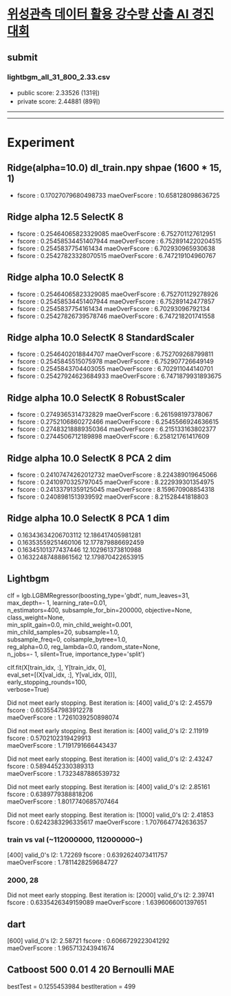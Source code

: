 # [위성관측 데이터 활용 강수량 산출 AI 경진대회](https://dacon.io/competitions/official/235591/overview/)

## submit 
### lightbgm_all_31_800_2.33.csv
- public score: 2.33526 (131위)
- private score: 2.44881 (89위)


---
---


# Experiment

## Ridge(alpha=10.0) dl_train.npy shpae (1600 * 15, 1)
- fscore : 0.17027079680498733 	 maeOverFscore : 10.658128098636725



## Ridge alpha 12.5 SelectK 8
- fscore : 0.25464065823329085 	 maeOverFscore : 6.752701127612951
- fscore : 0.25458534451407944 	 maeOverFscore : 6.7528914220204515
- fscore : 0.2545837754161434 	 maeOverFscore : 6.702930965930638
- fscore : 0.25427823328070515 	 maeOverFscore : 6.747219104960767

## Ridge alpha 10.0 SelectK 8
- fscore : 0.25464065823329085 	 maeOverFscore : 6.752701129278926
- fscore : 0.25458534451407944 	 maeOverFscore : 6.75289142477857
- fscore : 0.2545837754161434 	 maeOverFscore : 6.70293096792134
- fscore : 0.25427826739578746 	 maeOverFscore : 6.747218201741558

## Ridge alpha 10.0 SelectK 8 StandardScaler
- fscore : 0.2546402018844707 	 maeOverFscore : 6.752709268799811
- fscore : 0.2545845515075978 	 maeOverFscore : 6.752907726649149
- fscore : 0.2545843704403055 	 maeOverFscore : 6.702911044140701
- fscore : 0.25427924623684933 	 maeOverFscore : 6.7471879931893675

## Ridge alpha 10.0 SelectK 8 RobustScaler
- fscore : 0.2749365314732829 	 maeOverFscore : 6.261598197378067
- fscore : 0.2752106860272466 	 maeOverFscore : 6.2545566924636615
- fscore : 0.27483218889350364 	 maeOverFscore : 6.215133163802377
- fscore : 0.2744506712189898 	 maeOverFscore : 6.258121761417609

## Ridge alpha 10.0 SelectK 8 PCA 2 dim
- fscore : 0.24107474262012732 	 maeOverFscore : 8.224389019645066
- fscore : 0.2410970325797045 	 maeOverFscore : 8.222939301354975
- fscore : 0.24133791359125045 	 maeOverFscore : 8.159670908854318
- fscore : 0.2408981513939592 	 maeOverFscore : 8.21528441818803

## Ridge alpha 10.0 SelectK 8 PCA 1 dim
- 0.16343634206703112 12.186417405981281
- 0.16353559251460106 12.177879886692459
- 0.16345101377437446 12.102961373810988
- 0.16322487488861562 12.179870422653915


## Lightbgm  
clf = lgb.LGBMRegressor(boosting_type='gbdt', num_leaves=31, \
						max_depth=- 1, learning_rate=0.01, \
                        n_estimators=400, subsample_for_bin=200000, objective=None, class_weight=None, \
                        min_split_gain=0.0, min_child_weight=0.001, \
                        min_child_samples=20, subsample=1.0, \
                        subsample_freq=0, colsample_bytree=1.0, \
                        reg_alpha=0.0, reg_lambda=0.0, random_state=None, \
                        n_jobs=- 1, silent=True, importance_type='split')

clf.fit(X[train_idx, :], Y[train_idx, 0], \
		eval_set=[(X[val_idx, :], Y[val_idx, 0])], \
        early_stopping_rounds=100, \
        verbose=True)


Did not meet early stopping. Best iteration is:
[400]	valid_0's l2: 2.45579
fscore        : 0.6035547983912278	
maeOverFscore : 1.7261039250898074

Did not meet early stopping. Best iteration is:
[400]	valid_0's l2: 2.11919
fscore        : 0.5702102319429913	
maeOverFscore : 1.7191791666443437

Did not meet early stopping. Best iteration is:
[400]	valid_0's l2: 2.43247
fscore        : 0.5894452330389313	
maeOverFscore : 1.7323487886539732

Did not meet early stopping. Best iteration is:
[400]	valid_0's l2: 2.85161
fscore        : 0.6389779388818206	
maeOverFscore : 1.8017740685707464

Did not meet early stopping. Best iteration is:
[1000]  valid_0's l2: 2.41853
fscore        : 0.6242383296335617
maeOverFscore : 1.7076647742636357

### train vs val (~112000000, 112000000~)
[400]	valid_0's l2: 1.72269
fscore        : 0.6392624073411757	
maeOverFscore : 1.7811428259684727

### 2000, 28
Did not meet early stopping. Best iteration is:
[2000]  valid_0's l2: 2.39741
fscore        : 0.6335426349159089
maeOverFscore : 1.6396066001397651


## dart
[600]   valid_0's l2: 2.58721
fscore        : 0.6066729223041292      
maeOverFscore : 1.965713243941674


## Catboost 500 0.01 4 20 Bernoulli MAE
bestTest = 0.1255453984
bestIteration = 499


